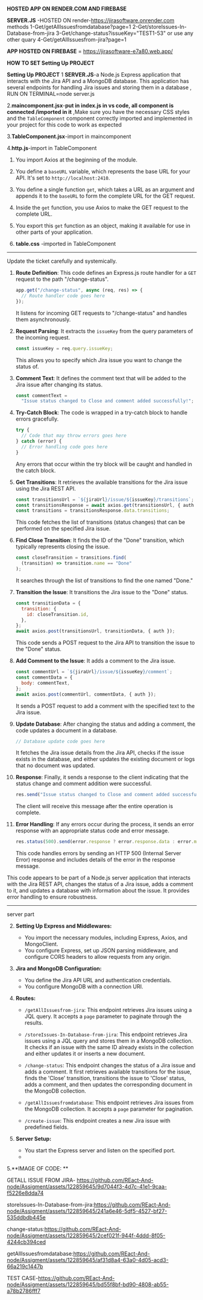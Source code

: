 **HOSTED APP ON RENDER.COM AND FIREBASE** 

**SERVER.JS** -HOSTED ON render-https://jirasoftware.onrender.com
methods
1-Get/getAllIssuesfromdatabase?page=1
2-Get/storeIssues-In-Database-from-jira
3-Get/change-status?issueKey="TEST1-53"  or use any other quary
4-Get/getAllIssuesfrom-jira?page=1


**APP HOSTED ON FIREBASE**  = https://jirasoftware-e7a80.web.app/


**HOW TO SET Setting Up PROJECT** 


 **Setting Up PROJECT**
  1 **SERVER.JS**-a Node.js Express application that interacts with the Jira API and a MongoDB database. This application has several endpoints for 
     handling Jira issues and storing them in a database  , RUN ON TERMINAL=node server.js 
     
  2.**maincomponent.jsx**-**put in index.js in vs code,  all component is connected /imported in it** ,Make sure you have the necessary CSS styles and the `TableComponent` component correctly imported  and implemented in your project for this code to work as expected
  
3.**TableComponent.jsx**-import in maincomponent

4.**http.js**-import in TableComponent
1. You import Axios at the beginning of the module.
2. You define a `baseURL` variable, which represents the base URL for your API. It's set to `http://localhost:2410`.
3. You define a single function `get`, which takes a URL as an argument and appends it to the `baseURL` to form the complete URL for the GET request.
4. Inside the `get` function, you use Axios to make the GET request to the complete URL.
5. You export this `get` function as an object, making it available for use in other parts of your application.
   
5. **table.css** -imported in TableComponent
------------------------------------------------------------------------------------------------------------------------------------------------------

Update the ticket carefully and systemically.


1. **Route Definition**: This code defines an Express.js route handler for a `GET` request to the path "/change-status".

   ```javascript
   app.get("/change-status", async (req, res) => {
     // Route handler code goes here
   });
   ```

   It listens for incoming GET requests to "/change-status" and handles them asynchronously.

2. **Request Parsing**: It extracts the `issueKey` from the query parameters of the incoming request.

   ```javascript
   const issueKey = req.query.issueKey;
   ```

   This allows you to specify which Jira issue you want to change the status of.

3. **Comment Text**: It defines the comment text that will be added to the Jira issue after changing its status.

   ```javascript
   const commentText =
     "Issue status changed to Close and comment added successfully!";
   ```

4. **Try-Catch Block**: The code is wrapped in a try-catch block to handle errors gracefully.

   ```javascript
   try {
     // Code that may throw errors goes here
   } catch (error) {
     // Error handling code goes here
   }
   ```

   Any errors that occur within the try block will be caught and handled in the catch block.

5. **Get Transitions**: It retrieves the available transitions for the Jira issue using the Jira REST API.

   ```javascript
   const transitionsUrl = `${jiraUrl}/issue/${issueKey}/transitions`;
   const transitionsResponse = await axios.get(transitionsUrl, { auth });
   const transitions = transitionsResponse.data.transitions;
   ```

   This code fetches the list of transitions (status changes) that can be performed on the specified Jira issue.

6. **Find Close Transition**: It finds the ID of the "Done" transition, which typically represents closing the issue.

   ```javascript
   const closeTransition = transitions.find(
     (transition) => transition.name == "Done"
   );
   ```

   It searches through the list of transitions to find the one named "Done."

7. **Transition the Issue**: It transitions the Jira issue to the "Done" status.

   ```javascript
   const transitionData = {
     transition: {
       id: closeTransition.id,
     },
   };
   await axios.post(transitionsUrl, transitionData, { auth });
   ```

   This code sends a POST request to the Jira API to transition the issue to the "Done" status.

8. **Add Comment to the Issue**: It adds a comment to the Jira issue.

   ```javascript
   const commentUrl = `${jiraUrl}/issue/${issueKey}/comment`;
   const commentData = {
     body: commentText,
   };
   await axios.post(commentUrl, commentData, { auth });
   ```

   It sends a POST request to add a comment with the specified text to the Jira issue.

9. **Update Database**: After changing the status and adding a comment, the code updates a document in a database.

   ```javascript
   // Database update code goes here
   ```

   It fetches the Jira issue details from the Jira API, checks if the issue exists in the database, and either updates the existing document or logs that no document was updated.

10. **Response**: Finally, it sends a response to the client indicating that the status change and comment addition were successful.

    ```javascript
    res.send("Issue status changed to Close and comment added successfully!,update new document in database after change-status");
    ```

    The client will receive this message after the entire operation is complete.

11. **Error Handling**: If any errors occur during the process, it sends an error response with an appropriate status code and error message.

    ```javascript
    res.status(500).send(error.response ? error.response.data : error.message);
    ```

    This code handles errors by sending an HTTP 500 (Internal Server Error) response and includes details of the error in the response message.

This code appears to be part of a Node.js server application that interacts with the Jira REST API, changes the status of a Jira issue, adds a comment to it, and updates a database with information about the issue. It provides error handling to ensure robustness.


   -----------------------------------------------------------------------------------------------------------------------------------------------------
server part
   
2. **Setting Up Express and Middlewares:**
   - You import the necessary modules, including Express, Axios, and MongoClient.
   - You configure Express, set up JSON parsing middleware, and configure CORS headers to allow requests from any origin.

3. **Jira and MongoDB Configuration:**
   - You define the Jira API URL and authentication credentials.
   - You configure MongoDB with a connection URI.

4. **Routes:**
   - `/getAllIssuesfrom-jira`: This endpoint retrieves Jira issues using a JQL query. It accepts a `page` parameter to paginate through the results.

   - `/storeIssues-In-Database-from-jira`: This endpoint retrieves Jira issues using a JQL query and stores them in a MongoDB collection. It checks if an issue with the same ID already exists in the collection and either updates it or inserts a new document.

   - `/change-status`: This endpoint changes the status of a Jira issue and adds a comment. It first retrieves available transitions for the issue, finds the 'Close' transition, transitions the issue to 'Close' status, adds a comment, and then updates the corresponding document in the MongoDB collection.

   - `/getAllIssuesfromdatabase`: This endpoint retrieves Jira issues from the MongoDB collection. It accepts a `page` parameter for pagination.

   - `/create-issue`: This endpoint creates a new Jira issue with predefined fields.

5. **Server Setup:**
   - You start the Express server and listen on the specified port.
   - 
 5.**IMAGE OF CODE: **


GETALL ISSUE FROM JIRA-  https://github.com/REact-And-node/Assigment/assets/122859645/9d7044f3-4d7c-41e1-9caa-f5226e8dda74 

storeIssues-In-Database-from-jira:https://github.com/REact-And-node/Assigment/assets/122859645/241a6e46-5df5-4527-bf27-535ddbdb445e 

change-status:https://github.com/REact-And-node/Assigment/assets/122859645/2cef021f-944f-4ddd-8f05-4244cb394ced 

getAllIssuesfromdatabase:https://github.com/REact-And-node/Assigment/assets/122859645/af31d8a4-63a0-4d05-acd3-66a219c1447b



TEST CASE-https://github.com/REact-And-node/Assigment/assets/122859645/bd55f8bf-bd90-4808-ab55-a78b2786fff7
